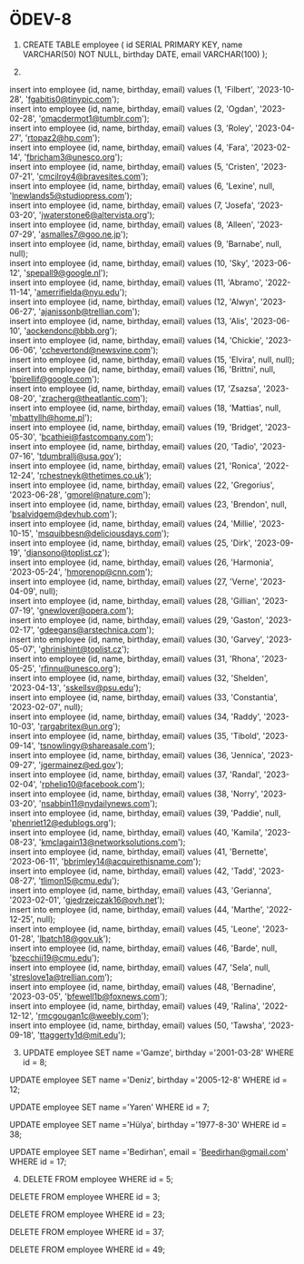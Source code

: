 # ÖDEV-8

1. CREATE TABLE employee (
   id SERIAL PRIMARY KEY,
  name VARCHAR(50) NOT NULL,
  birthday DATE,
  email VARCHAR(100)
);

2. 
insert into employee (id, name, birthday, email) values (1, 'Filbert', '2023-10-28', 'fgabitis0@tinypic.com');  
insert into employee (id, name, birthday, email) values (2, 'Ogdan', '2023-02-28', 'omacdermot1@tumblr.com');  
insert into employee (id, name, birthday, email) values (3, 'Roley', '2023-04-27', 'rtopaz2@hp.com');  
insert into employee (id, name, birthday, email) values (4, 'Fara', '2023-02-14', 'fbricham3@unesco.org');  
insert into employee (id, name, birthday, email) values (5, 'Cristen', '2023-07-21', 'cmcilroy4@bravesites.com');  
insert into employee (id, name, birthday, email) values (6, 'Lexine', null, 'lnewlands5@studiopress.com');  
insert into employee (id, name, birthday, email) values (7, 'Josefa', '2023-03-20', 'jwaterstone6@altervista.org');  
insert into employee (id, name, birthday, email) values (8, 'Alleen', '2023-07-29', 'asmalles7@goo.ne.jp');  
insert into employee (id, name, birthday, email) values (9, 'Barnabe', null, null);  
insert into employee (id, name, birthday, email) values (10, 'Sky', '2023-06-12', 'spepall9@google.nl');  
insert into employee (id, name, birthday, email) values (11, 'Abramo', '2022-11-14', 'amerrifielda@nyu.edu');    
insert into employee (id, name, birthday, email) values (12, 'Alwyn', '2023-06-27', 'ajanissonb@trellian.com');  
insert into employee (id, name, birthday, email) values (13, 'Alis', '2023-06-10', 'aockendonc@bbb.org');  
insert into employee (id, name, birthday, email) values (14, 'Chickie', '2023-06-06', 'cchevertond@newsvine.com');  
insert into employee (id, name, birthday, email) values (15, 'Elvira', null, null);  
insert into employee (id, name, birthday, email) values (16, 'Brittni', null, 'bpirellif@google.com');  
insert into employee (id, name, birthday, email) values (17, 'Zsazsa', '2023-08-20', 'zracherg@theatlantic.com');  
insert into employee (id, name, birthday, email) values (18, 'Mattias', null, 'mbattyllh@home.pl');  
insert into employee (id, name, birthday, email) values (19, 'Bridget', '2023-05-30', 'bcathiei@fastcompany.com');  
insert into employee (id, name, birthday, email) values (20, 'Tadio', '2023-07-16', 'tdumbrallj@usa.gov');  
insert into employee (id, name, birthday, email) values (21, 'Ronica', '2022-12-24', 'rchestneyk@thetimes.co.uk');  
insert into employee (id, name, birthday, email) values (22, 'Gregorius', '2023-06-28', 'gmorel@nature.com');  
insert into employee (id, name, birthday, email) values (23, 'Brendon', null, 'bsalvidgem@devhub.com');  
insert into employee (id, name, birthday, email) values (24, 'Millie', '2023-10-15', 'msquibbesn@deliciousdays.com');  
insert into employee (id, name, birthday, email) values (25, 'Dirk', '2023-09-19', 'diansono@toplist.cz');  
insert into employee (id, name, birthday, email) values (26, 'Harmonia', '2023-05-24', 'hmorenop@cnn.com');  
insert into employee (id, name, birthday, email) values (27, 'Verne', '2023-04-09', null);  
insert into employee (id, name, birthday, email) values (28, 'Gillian', '2023-07-19', 'gnewlover@opera.com');  
insert into employee (id, name, birthday, email) values (29, 'Gaston', '2023-02-17', 'gdeegans@arstechnica.com');  
insert into employee (id, name, birthday, email) values (30, 'Garvey', '2023-05-07', 'ghrinishint@toplist.cz');     
insert into employee (id, name, birthday, email) values (31, 'Rhona', '2023-05-25', 'rfinnu@unesco.org');    
insert into employee (id, name, birthday, email) values (32, 'Shelden', '2023-04-13', 'sskellsv@psu.edu');    
insert into employee (id, name, birthday, email) values (33, 'Constantia', '2023-02-07', null);    
insert into employee (id, name, birthday, email) values (34, 'Raddy', '2023-10-03', 'rargabritex@un.org');  
insert into employee (id, name, birthday, email) values (35, 'Tibold', '2023-09-14', 'tsnowlingy@shareasale.com');  
insert into employee (id, name, birthday, email) values (36, 'Jennica', '2023-09-27', 'jgermainez@ed.gov');  
insert into employee (id, name, birthday, email) values (37, 'Randal', '2023-02-04', 'rphelip10@facebook.com');  
insert into employee (id, name, birthday, email) values (38, 'Norry', '2023-03-20', 'nsabbin11@nydailynews.com');  
insert into employee (id, name, birthday, email) values (39, 'Paddie', null, 'phenriet12@edublogs.org');  
insert into employee (id, name, birthday, email) values (40, 'Kamila', '2023-08-23', 'kmclagain13@networksolutions.com');  
insert into employee (id, name, birthday, email) values (41, 'Bernette', '2023-06-11', 'bbrimley14@acquirethisname.com');  
insert into employee (id, name, birthday, email) values (42, 'Tadd', '2023-08-27', 'tlimon15@cmu.edu');  
insert into employee (id, name, birthday, email) values (43, 'Gerianna', '2023-02-01', 'gjedrzejczak16@ovh.net');    
insert into employee (id, name, birthday, email) values (44, 'Marthe', '2022-12-25', null);  
insert into employee (id, name, birthday, email) values (45, 'Leone', '2023-01-28', 'lbatch18@gov.uk');  
insert into employee (id, name, birthday, email) values (46, 'Barde', null, 'bzecchii19@cmu.edu');  
insert into employee (id, name, birthday, email) values (47, 'Sela', null, 'streslove1a@trellian.com');  
insert into employee (id, name, birthday, email) values (48, 'Bernadine', '2023-03-05', 'bfewell1b@foxnews.com');  
insert into employee (id, name, birthday, email) values (49, 'Ralina', '2022-12-12', 'rmcgougan1c@weebly.com');  
insert into employee (id, name, birthday, email) values (50, 'Tawsha', '2023-09-18', 'ttaggerty1d@mit.edu');  
  
3. UPDATE employee
SET name ='Gamze',
birthday ='2001-03-28'
WHERE id = 8;

UPDATE employee
SET name ='Deniz',
birthday ='2005-12-8'
WHERE id = 12;

UPDATE employee
SET name ='Yaren'
WHERE id = 7;

UPDATE employee
SET name ='Hülya',
birthday ='1977-8-30'
WHERE id = 38;

UPDATE employee
SET name ='Bedirhan',
  email = 'Beedirhan@gmail.com'
WHERE id = 17;

4. DELETE FROM employee
WHERE id = 5;

DELETE FROM employee
WHERE id = 3;

DELETE FROM employee
WHERE id = 23;

DELETE FROM employee
WHERE id = 37;

DELETE FROM employee
WHERE id = 49;
